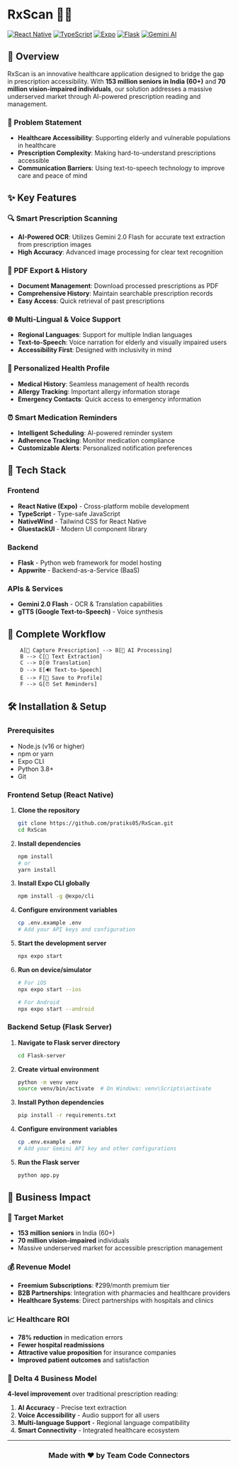 # RxScan 📱💊


[![React Native](https://img.shields.io/badge/React%20Native-20232A?style=for-the-badge&logo=react&logoColor=61DAFB)](https://reactnative.dev/)
[![TypeScript](https://img.shields.io/badge/TypeScript-007ACC?style=for-the-badge&logo=typescript&logoColor=white)](https://www.typescriptlang.org/)
[![Expo](https://img.shields.io/badge/Expo-1B1F23?style=for-the-badge&logo=expo&logoColor=white)](https://expo.dev/)
[![Flask](https://img.shields.io/badge/Flask-000000?style=for-the-badge&logo=flask&logoColor=white)](https://flask.palletsprojects.com/)
[![Gemini AI](https://img.shields.io/badge/Gemini%20AI-4285F4?style=for-the-badge&logo=google&logoColor=white)](https://ai.google.dev/)

## 🌟 Overview

RxScan is an innovative healthcare application designed to bridge the gap in prescription accessibility. With **153 million seniors in India (60+)** and **70 million vision-impaired individuals**, our solution addresses a massive underserved market through AI-powered prescription reading and management.

### 🎯 Problem Statement

- **Healthcare Accessibility**: Supporting elderly and vulnerable populations in healthcare
- **Prescription Complexity**: Making hard-to-understand prescriptions accessible
- **Communication Barriers**: Using text-to-speech technology to improve care and peace of mind

## ✨ Key Features

### 🔍 Smart Prescription Scanning
- **AI-Powered OCR**: Utilizes Gemini 2.0 Flash for accurate text extraction from prescription images
- **High Accuracy**: Advanced image processing for clear text recognition

### 📄 PDF Export & History
- **Document Management**: Download processed prescriptions as PDF
- **Comprehensive History**: Maintain searchable prescription records
- **Easy Access**: Quick retrieval of past prescriptions

### 🌐 Multi-Lingual & Voice Support
- **Regional Languages**: Support for multiple Indian languages
- **Text-to-Speech**: Voice narration for elderly and visually impaired users
- **Accessibility First**: Designed with inclusivity in mind

### 👤 Personalized Health Profile
- **Medical History**: Seamless management of health records
- **Allergy Tracking**: Important allergy information storage
- **Emergency Contacts**: Quick access to emergency information

### ⏰ Smart Medication Reminders
- **Intelligent Scheduling**: AI-powered reminder system
- **Adherence Tracking**: Monitor medication compliance
- **Customizable Alerts**: Personalized notification preferences

## 🚀 Tech Stack

### Frontend
- **React Native (Expo)** - Cross-platform mobile development
- **TypeScript** - Type-safe JavaScript
- **NativeWind** - Tailwind CSS for React Native
- **GluestackUI** - Modern UI component library

### Backend
- **Flask** - Python web framework for model hosting
- **Appwrite** - Backend-as-a-Service (BaaS)

### APIs & Services
- **Gemini 2.0 Flash** - OCR & Translation capabilities
- **gTTS (Google Text-to-Speech)** - Voice synthesis

## 📱 Complete Workflow

```mermaid
    A[📸 Capture Prescription] --> B[🤖 AI Processing]
    B --> C[📝 Text Extraction]
    C --> D[🌐 Translation]
    D --> E[🔊 Text-to-Speech]
    E --> F[💾 Save to Profile]
    F --> G[⏰ Set Reminders]
```

## 🛠️ Installation & Setup

### Prerequisites
- Node.js (v16 or higher)
- npm or yarn
- Expo CLI
- Python 3.8+
- Git

### Frontend Setup (React Native)

1. **Clone the repository**
   ```bash
   git clone https://github.com/pratiks05/RxScan.git
   cd RxScan
   ```

2. **Install dependencies**
   ```bash
   npm install
   # or
   yarn install
   ```

3. **Install Expo CLI globally**
   ```bash
   npm install -g @expo/cli
   ```

4. **Configure environment variables**
   ```bash
   cp .env.example .env
   # Add your API keys and configuration
   ```

5. **Start the development server**
   ```bash
   npx expo start
   ```

6. **Run on device/simulator**
   ```bash
   # For iOS
   npx expo start --ios
   
   # For Android
   npx expo start --android
   ```

### Backend Setup (Flask Server)

1. **Navigate to Flask server directory**
   ```bash
   cd Flask-server
   ```

2. **Create virtual environment**
   ```bash
   python -m venv venv
   source venv/bin/activate  # On Windows: venv\Scripts\activate
   ```

3. **Install Python dependencies**
   ```bash
   pip install -r requirements.txt
   ```

4. **Configure environment variables**
   ```bash
   cp .env.example .env
   # Add your Gemini API key and other configurations
   ```

5. **Run the Flask server**
   ```bash
   python app.py
   ```



## 💼 Business Impact

### 🎯 Target Market
- **153 million seniors** in India (60+)
- **70 million vision-impaired** individuals
- Massive underserved market for accessible prescription management

### 💰 Revenue Model
- **Freemium Subscriptions**: ₹299/month premium tier
- **B2B Partnerships**: Integration with pharmacies and healthcare providers
- **Healthcare Systems**: Direct partnerships with hospitals and clinics

### 📈 Healthcare ROI
- **78% reduction** in medication errors
- **Fewer hospital readmissions**
- **Attractive value proposition** for insurance companies
- **Improved patient outcomes** and satisfaction

### 🚀 Delta 4 Business Model
**4-level improvement** over traditional prescription reading:
1. **AI Accuracy** - Precise text extraction
2. **Voice Accessibility** - Audio support for all users
3. **Multi-language Support** - Regional language compatibility
4. **Smart Connectivity** - Integrated healthcare ecosystem

---

<div align="center">
  <h3>Made with ❤️ by Team Code Connectors</h3>
</div>